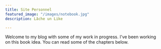 ```yaml
---
title: Site Personnel
featured_image: "/images/notebook.jpg"
description: Lâche un Like

---
```

Welcome to my blog with some of my work in progress. I've been working on this book idea. You can read some of the chapters below.